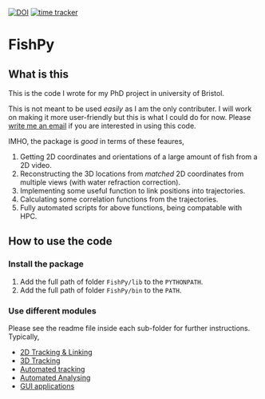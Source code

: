 [![DOI](https://zenodo.org/badge/179326383.svg)](https://zenodo.org/badge/latestdoi/179326383) [![time tracker](https://wakatime.com/badge/github/yangyushi/FishPy.svg)](https://wakatime.com/badge/github/yangyushi/FishPy)

# FishPy

## What is this

This is the code I wrote for my PhD project in university of Bristol.

This is not meant to be used *easily* as I am the only contributer. I will work on making it more user-friendly but this is what I could do for now. Please [write me an email](mailto:yy17363@bristol.ac.uk?subject=Chatting%20about%20FishPy%20) if you are interested in using this code.


IMHO, the package is *good* in terms of these feaures,

1. Getting 2D coordinates and orientations of a large amount of fish from a 2D video.
2. Reconstructing the 3D locations from *matched* 2D coordinates from multiple views (with water refraction correction).
3. Implementing some useful function to link positions into trajectories.
4. Calculating some correlation functions from the trajectories.
5. Fully automated scripts for above functions, being compatable with HPC.

## How to use the code

### Install the package

1. Add the full path of folder `FishPy/lib` to the `PYTHONPATH`.
2. Add the full path of folder `FishPy/bin` to the `PATH`.

### Use different modules

Please see the readme file inside each sub-folder for further instructions. Typically,

- [2D Tracking & Linking](fish_track)
- [3D Tracking](fish_3d)
- [Automated tracking](script/auto_process_linux)
- [Automated Analysing](script/auto_analysis)
- [GUI applications](fish_gui)
